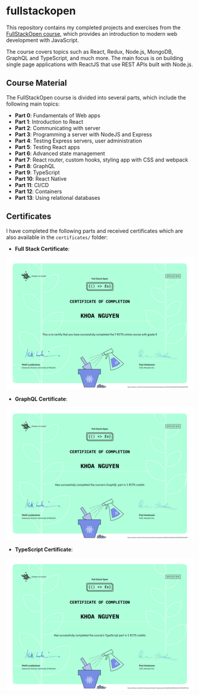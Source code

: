 # fullstackopen

This repository contains my completed projects and exercises from the [FullStackOpen course](https://fullstackopen.com/en/), which provides an introduction to modern web development with JavaScript.

The course covers topics such as React, Redux, Node.js, MongoDB, GraphQL and TypeScript, and much more. The main focus is on building single page applications with ReactJS that use REST APIs built with Node.js.

## Course Material

The FullStackOpen course is divided into several parts, which include the following main topics:

- **Part 0**: Fundamentals of Web apps
- **Part 1**: Introduction to React
- **Part 2**: Communicating with server
- **Part 3**: Programming a server with NodeJS and Express
- **Part 4**: Testing Express servers, user administration
- **Part 5**: Testing React apps
- **Part 6**: Advanced state management
- **Part 7**: React router, custom hooks, styling app with CSS and webpack
- **Part 8**: GraphQL
- **Part 9**: TypeScript
- **Part 10**: React Native
- **Part 11**: CI/CD
- **Part 12**: Containers
- **Part 13**: Using relational databases

## Certificates

I have completed the following parts and received certificates which are also available in the `certificates/` folder:

- **Full Stack Certificate**: 

![Full Stack Certificate](certificates/certificate-fullstack.png)

- **GraphQL Certificate**: 

![GraphQL Certificate](certificates/certificate-graphql.png)

- **TypeScript Certificate**: 

![TypeScript Certificate](certificates/certificate-typescript.png)

